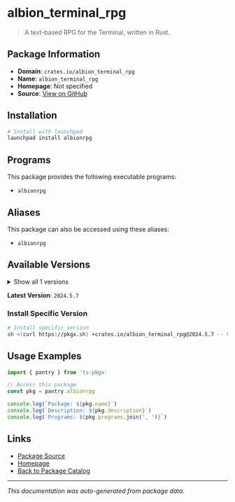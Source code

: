 # albion_terminal_rpg

> A text-based RPG for the Terminal, written in Rust.

## Package Information

- **Domain**: `crates.io/albion_terminal_rpg`
- **Name**: `albion_terminal_rpg`
- **Homepage**: Not specified
- **Source**: [View on GitHub](https://github.com/pkgxdev/pantry/tree/main/projects/crates.io/albion_terminal_rpg/package.yml)

## Installation

```bash
# Install with launchpad
launchpad install albionrpg
```

## Programs

This package provides the following executable programs:

- `albionrpg`

## Aliases

This package can also be accessed using these aliases:

- `albionrpg`

## Available Versions

<details>
<summary>Show all 1 versions</summary>

- `2024.5.7`

</details>

**Latest Version**: `2024.5.7`

### Install Specific Version

```bash
# Install specific version
sh <(curl https://pkgx.sh) +crates.io/albion_terminal_rpg@2024.5.7 -- $SHELL -i
```

## Usage Examples

```typescript
import { pantry } from 'ts-pkgx'

// Access this package
const pkg = pantry.albionrpg

console.log(`Package: ${pkg.name}`)
console.log(`Description: ${pkg.description}`)
console.log(`Programs: ${pkg.programs.join(', ')}`)
```

## Links

- [Package Source](https://github.com/pkgxdev/pantry/tree/main/projects/crates.io/albion_terminal_rpg/package.yml)
- [Homepage](#)
- [Back to Package Catalog](../package-catalog.md)

---

*This documentation was auto-generated from package data.*
